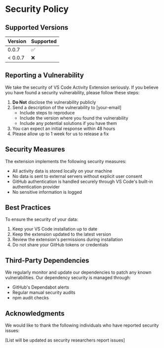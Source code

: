 # Security Policy

## Supported Versions

| Version | Supported          |
| ------- | ------------------ |
| 0.0.7   | :white_check_mark: |
| < 0.0.7 | :x:               |

## Reporting a Vulnerability

We take the security of VS Code Activity Extension seriously. If you believe you have found a security vulnerability, please follow these steps:

1. **Do Not** disclose the vulnerability publicly
2. Send a description of the vulnerability to [your-email]
   - Include steps to reproduce
   - Include the version where you found the vulnerability
   - Include any potential solutions if you have them
3. You can expect an initial response within 48 hours
4. Please allow up to 1 week for us to release a fix

## Security Measures

The extension implements the following security measures:

- All activity data is stored locally on your machine
- No data is sent to external servers without explicit user consent
- GitHub authentication is handled securely through VS Code's built-in authentication provider
- No sensitive information is logged

## Best Practices

To ensure the security of your data:

1. Keep your VS Code installation up to date
2. Keep the extension updated to the latest version
3. Review the extension's permissions during installation
4. Do not share your GitHub tokens or credentials

## Third-Party Dependencies

We regularly monitor and update our dependencies to patch any known vulnerabilities. Our dependency security is managed through:

- GitHub's Dependabot alerts
- Regular manual security audits
- npm audit checks

## Acknowledgments

We would like to thank the following individuals who have reported security issues:

[List will be updated as security researchers report issues] 